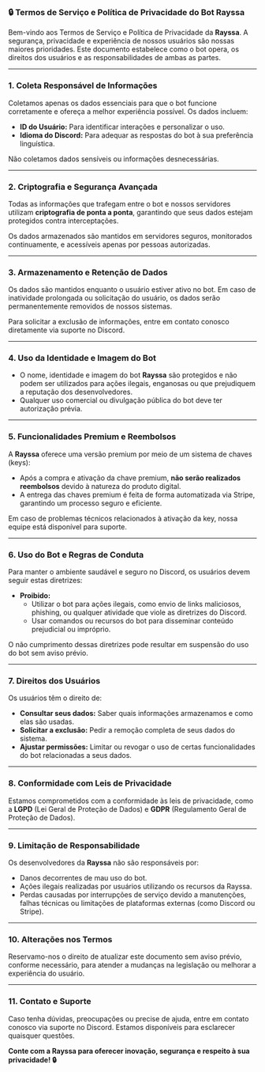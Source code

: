 ### **🔒 Termos de Serviço e Política de Privacidade do Bot Rayssa**  

Bem-vindo aos Termos de Serviço e Política de Privacidade da **Rayssa**. A segurança, privacidade e experiência de nossos usuários são nossas maiores prioridades. Este documento estabelece como o bot opera, os direitos dos usuários e as responsabilidades de ambas as partes.  

---

### **1. Coleta Responsável de Informações**  
Coletamos apenas os dados essenciais para que o bot funcione corretamente e ofereça a melhor experiência possível. Os dados incluem:  
- **ID do Usuário:** Para identificar interações e personalizar o uso.  
- **Idioma do Discord:** Para adequar as respostas do bot à sua preferência linguística.  

Não coletamos dados sensíveis ou informações desnecessárias.  

---

### **2. Criptografia e Segurança Avançada**  
Todas as informações que trafegam entre o bot e nossos servidores utilizam **criptografia de ponta a ponta**, garantindo que seus dados estejam protegidos contra interceptações.  

Os dados armazenados são mantidos em servidores seguros, monitorados continuamente, e acessíveis apenas por pessoas autorizadas.  

---

### **3. Armazenamento e Retenção de Dados**  
Os dados são mantidos enquanto o usuário estiver ativo no bot. Em caso de inatividade prolongada ou solicitação do usuário, os dados serão permanentemente removidos de nossos sistemas.  

Para solicitar a exclusão de informações, entre em contato conosco diretamente via suporte no Discord.  

---

### **4. Uso da Identidade e Imagem do Bot**  
- O nome, identidade e imagem do bot **Rayssa** são protegidos e não podem ser utilizados para ações ilegais, enganosas ou que prejudiquem a reputação dos desenvolvedores.  
- Qualquer uso comercial ou divulgação pública do bot deve ter autorização prévia.  

---

### **5. Funcionalidades Premium e Reembolsos**  
A **Rayssa** oferece uma versão premium por meio de um sistema de chaves (keys):  
- Após a compra e ativação da chave premium, **não serão realizados reembolsos** devido à natureza do produto digital.  
- A entrega das chaves premium é feita de forma automatizada via Stripe, garantindo um processo seguro e eficiente.  

Em caso de problemas técnicos relacionados à ativação da key, nossa equipe está disponível para suporte.  

---

### **6. Uso do Bot e Regras de Conduta**  
Para manter o ambiente saudável e seguro no Discord, os usuários devem seguir estas diretrizes:  
- **Proibido:**  
  - Utilizar o bot para ações ilegais, como envio de links maliciosos, phishing, ou qualquer atividade que viole as diretrizes do Discord.  
  - Usar comandos ou recursos do bot para disseminar conteúdo prejudicial ou impróprio.  

O não cumprimento dessas diretrizes pode resultar em suspensão do uso do bot sem aviso prévio.  

---

### **7. Direitos dos Usuários**  
Os usuários têm o direito de:  
- **Consultar seus dados:** Saber quais informações armazenamos e como elas são usadas.  
- **Solicitar a exclusão:** Pedir a remoção completa de seus dados do sistema.  
- **Ajustar permissões:** Limitar ou revogar o uso de certas funcionalidades do bot relacionadas a seus dados.  

---

### **8. Conformidade com Leis de Privacidade**  
Estamos comprometidos com a conformidade às leis de privacidade, como a **LGPD** (Lei Geral de Proteção de Dados) e **GDPR** (Regulamento Geral de Proteção de Dados).  

---

### **9. Limitação de Responsabilidade**  
Os desenvolvedores da **Rayssa** não são responsáveis por:  
- Danos decorrentes de mau uso do bot.  
- Ações ilegais realizadas por usuários utilizando os recursos da Rayssa.  
- Perdas causadas por interrupções de serviço devido a manutenções, falhas técnicas ou limitações de plataformas externas (como Discord ou Stripe).  

---

### **10. Alterações nos Termos**  
Reservamo-nos o direito de atualizar este documento sem aviso prévio, conforme necessário, para atender a mudanças na legislação ou melhorar a experiência do usuário.  

---

### **11. Contato e Suporte**  
Caso tenha dúvidas, preocupações ou precise de ajuda, entre em contato conosco via suporte no Discord. Estamos disponíveis para esclarecer quaisquer questões.  

**Conte com a Rayssa para oferecer inovação, segurança e respeito à sua privacidade! 🔒**
